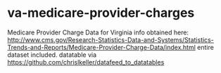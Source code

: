 va-medicare-provider-charges
============================

Medicare Provider Charge Data for Virginia
info obtained here: http://www.cms.gov/Research-Statistics-Data-and-Systems/Statistics-Trends-and-Reports/Medicare-Provider-Charge-Data/index.html
entire dataset included. datatable via https://github.com/chrislkeller/datafeed_to_datatables
